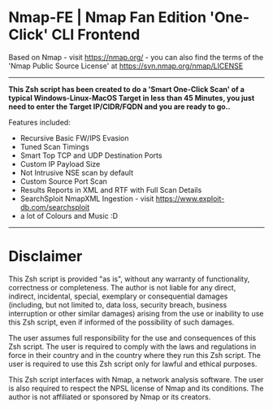 # Nmap-FE | Nmap Fan Edition 'One-Click' CLI Frontend
Based on Nmap - visit https://nmap.org/ - you can also find the terms of the 'Nmap Public Source License' at https://svn.nmap.org/nmap/LICENSE

---

**This Zsh script has been created to do a 'Smart One-Click Scan' of a typical Windows-Linux-MacOS Target in less than 45 Minutes, you just need to enter the Target IP/CIDR/FQDN and you are ready to go..**

Features included:
- Recursive Basic FW/IPS Evasion
- Tuned Scan Timings
- Smart Top TCP and UDP Destination Ports
- Custom IP Payload Size
- Not Intrusive NSE scan by default
- Custom Source Port Scan
- Results Reports in XML and RTF with Full Scan Details
- SearchSploit NmapXML Ingestion - visit https://www.exploit-db.com/searchsploit
- a lot of Colours and Music :D

---

# Disclaimer

This Zsh script is provided "as is", without any warranty of functionality, correctness or completeness.
The author is not liable for any direct, indirect, incidental, special, exemplary or consequential damages (including, but not limited to, data loss, security breach, business interruption or other similar damages) arising from the use or inability to use this Zsh script, even if informed of the possibility of such damages.

The user assumes full responsibility for the use and consequences of this Zsh script.
The user is required to comply with the laws and regulations in force in their country and in the country where they run this Zsh script.
The user is required to use this Zsh script only for lawful and ethical purposes.

This Zsh script interfaces with Nmap, a network analysis software.
The user is also required to respect the NPSL license of Nmap and its conditions.
The author is not affiliated or sponsored by Nmap or its creators.
